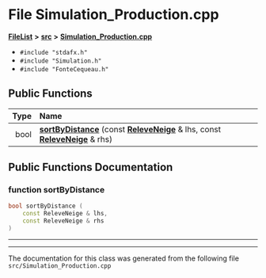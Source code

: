 

# File Simulation\_Production.cpp



[**FileList**](files.md) **>** [**src**](dir_68267d1309a1af8e8297ef4c3efbcdba.md) **>** [**Simulation\_Production.cpp**](Simulation__Production_8cpp.md)





* `#include "stdafx.h"`
* `#include "Simulation.h"`
* `#include "FonteCequeau.h"`





































## Public Functions

| Type | Name |
| ---: | :--- |
|  bool | [**sortByDistance**](#function-sortbydistance) (const [**ReleveNeige**](classReleveNeige.md) & lhs, const [**ReleveNeige**](classReleveNeige.md) & rhs) <br> |




























## Public Functions Documentation




### function sortByDistance 

```C++
bool sortByDistance (
    const ReleveNeige & lhs,
    const ReleveNeige & rhs
) 
```




<hr>

------------------------------
The documentation for this class was generated from the following file `src/Simulation_Production.cpp`

